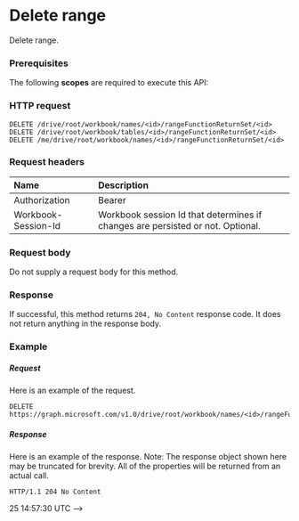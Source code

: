 # Delete range

Delete range.
### Prerequisites
The following **scopes** are required to execute this API: 
### HTTP request
<!-- { "blockType": "ignored" } -->
```http
DELETE /drive/root/workbook/names/<id>/rangeFunctionReturnSet/<id>
DELETE /drive/root/workbook/tables/<id>/rangeFunctionReturnSet/<id>
DELETE /me/drive/root/workbook/names/<id>/rangeFunctionReturnSet/<id>

```
### Request headers
| Name       | Description|
|:---------------|:----------|
| Authorization  | Bearer <code>|
| Workbook-Session-Id  | Workbook session Id that determines if changes are persisted or not. Optional.|

### Request body
Do not supply a request body for this method.


### Response
If successful, this method returns `204, No Content` response code. It does not return anything in the response body.

### Example
##### Request
Here is an example of the request.
<!-- {
  "blockType": "request",
  "name": "delete_range"
}-->
```http
DELETE https://graph.microsoft.com/v1.0/drive/root/workbook/names/<id>/rangeFunctionReturnSet/<id>
```
##### Response
Here is an example of the response. Note: The response object shown here may be truncated for brevity. All of the properties will be returned from an actual call.
<!-- {
  "blockType": "response",
  "truncated": true
} -->
```http
HTTP/1.1 204 No Content
```

<!-- uuid: 8fcb5dbc-d5aa-4681-8e31-b001d5168d79
2015-10-25 14:57:30 UTC -->
<!-- {
  "type": "#page.annotation",
  "description": "Delete range",
  "keywords": "",
  "section": "documentation",
  "tocPath": ""
}-->25 14:57:30 UTC -->
<!-- {
  "type": "#page.annotation",
  "description": "range: delete",
  "keywords": "",
  "section": "documentation",
  "tocPath": ""
}-->